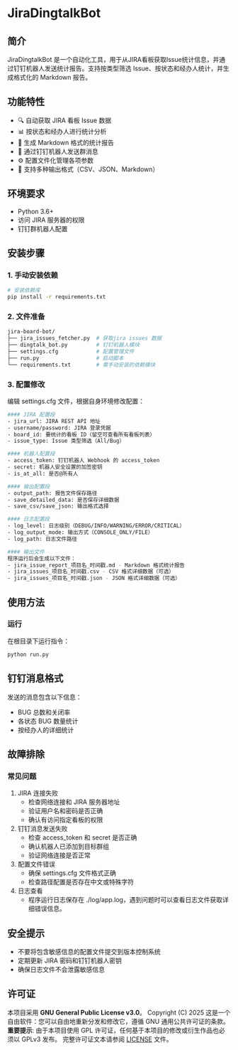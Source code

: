 # JiraDingtalkBot

## 简介
JiraDingtalkBot 是一个自动化工具，用于从JIRA看板获取Issue统计信息，并通过钉钉机器人发送统计报告。支持按类型筛选 Issue、按状态和经办人统计，并生成格式化的 Markdown 报告。

## 功能特性
- 🔍 自动获取 JIRA 看板 Issue 数据
- 📊 按状态和经办人进行统计分析
- 📝 生成 Markdown 格式的统计报告
- 🤖 通过钉钉机器人发送群消息
- ⚙️ 配置文件化管理各项参数
- 📁 支持多种输出格式（CSV、JSON、Markdown）


## 环境要求
- Python 3.6+
- 访问 JIRA 服务器的权限
- 钉钉群机器人配置

## 安装步骤
### 1. 手动安装依赖
```bash
# 安装依赖库
pip install -r requirements.txt
```

### 2. 文件准备
```bash
jira-board-bot/
├── jira_issues_fetcher.py  # 获取jira issues 数据
├── dingtalk_bot.py         # 钉钉机器人模块
├── settings.cfg            # 配置管理文件
├── run.py                  # 启动脚本
└── requirements.txt        # 需手动安装的依赖模块
```

### 3. 配置修改
编辑 settings.cfg 文件，根据自身环境修改配置：
```bash
#### JIRA 配置段
- jira_url: JIRA REST API 地址
- username/password: JIRA 登录凭据
- board_id: 要统计的看板 ID（留空可查看所有看板列表）
- issue_type: Issue 类型筛选（All/Bug）

#### 机器人配置段
- access_token: 钉钉机器人 Webhook 的 access_token
- secret: 机器人安全设置的加签密钥
- is_at_all: 是否@所有人

#### 输出配置段
- output_path: 报告文件保存路径
- save_detailed_data: 是否保存详细数据
- save_csv/save_json: 输出格式选择

#### 日志配置段
- log_level: 日志级别（DEBUG/INFO/WARNING/ERROR/CRITICAL）
- log_output_mode: 输出方式（CONSOLE_ONLY/FILE）
- log_path: 日志文件路径

#### 输出文件
程序运行后会生成以下文件：
- jira_issue_report_项目名_时间戳.md - Markdown 格式统计报告
- jira_issues_项目名_时间戳.csv - CSV 格式详细数据（可选）
- jira_issues_项目名_时间戳.json - JSON 格式详细数据（可选）
```


## 使用方法
### 运行
在根目录下运行指令：
```bash
python run.py
```

## 钉钉消息格式
发送的消息包含以下信息：
- BUG 总数和关闭率
- 各状态 BUG 数量统计
- 按经办人的详细统计

## 故障排除
### 常见问题
1. JIRA 连接失败
   - 检查网络连接和 JIRA 服务器地址
   - 验证用户名和密码是否正确
   - 确认有访问指定看板的权限
2. 钉钉消息发送失败
   - 检查 access_token 和 secret 是否正确
   - 确认机器人已添加到目标群组
   - 验证网络连接是否正常
3. 配置文件错误
   - 确保 settings.cfg 文件格式正确
   - 检查路径配置是否存在中文或特殊字符
4. 日志查看
   - 程序运行日志保存在 ./log/app.log，遇到问题时可以查看日志文件获取详细错误信息。

## 安全提示
- 不要将包含敏感信息的配置文件提交到版本控制系统
- 定期更新 JIRA 密码和钉钉机器人密钥
- 确保日志文件不会泄露敏感信息

## 许可证
本项目采用 **GNU General Public License v3.0**。
Copyright (C) 2025
这是一个自由软件：您可以自由地重新分发和修改它，遵循 GNU 通用公共许可证的条款。
**重要提示**: 由于本项目使用 GPL 许可证，任何基于本项目的修改或衍生作品也必须以 GPLv3 发布。
完整许可证文本请参阅 [LICENSE](LICENSE) 文件。
